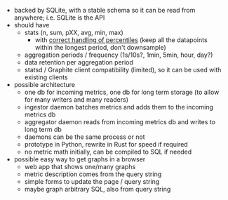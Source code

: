* backed by SQLite, with a stable schema so it can be read from anywhere; i.e. SQLite is the API 
* should have
  * stats (n, sum, pXX, avg, min, max)
    * with [correct handling of percentiles](https://www.vividcortex.com/blog/why-percentiles-dont-work-the-way-you-think) (keep all the datapoints within the longest period, don't downsample)
  * aggregation periods / frequency (1s/10s?, 1min, 5min, hour, day?)
  * data retention per aggregation period
  * statsd / Graphite client compatibility (limited), so it can be used with existing clients
* possible architecture
  * one db for incoming metrics, one db for long term storage (to allow for many writers and many readers)
  * ingestor daemon batches metrics and adds them to the incoming metrics db
  * aggregator daemon reads from incoming metrics db and writes to long term db
  * daemons can be the same process or not
  * prototype in Python, rewrite in Rust for speed if required
  * no metric math initially, can be compiled to SQL if needed
* possible easy way to get graphs in a browser
  * web app that shows one/many graphs
  * metric description comes from the query string
  * simple forms to update the page / query string
  * maybe graph arbitrary SQL, also from query string
